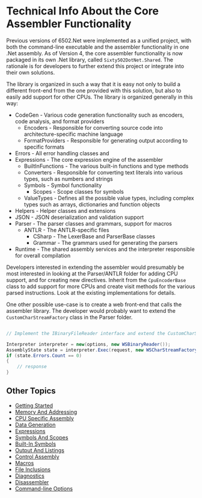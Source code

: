 ﻿# Technical Info About the Core Assembler Functionality

Previous versions of 6502.Net were implemented as a unified project, with both the command-line executable and the assembler functionality in one .Net assembly. As of Version 4, the core assembler functionality is now packaged in its own .Net library, called `Sixty502DotNet.Shared`. The rationale is for developers to further extend this project or integrate into their own solutions.

The library is organized in such a way that it is easy not only to build a different front-end from the one provided with this solution, but also to easily add support for other CPUs. The library is organized generally in this way:

- CodeGen - Various code generation functionality such as encoders, code analysis, and format providers
  - Encoders - Responsible for converting source code into architecture-specific machine language
  - FormatProviders - Responsible for generating output according to specific formats
- Errors - All error handling classes and
- Expressions - The core expression engine of the assembler
  - BuiltInFunctions - The various built-in functions and type methods
  - Converters - Responsible for converting text literals into various types, such as numbers and strings
  - Symbols - Symbol functionality
    - Scopes - Scope classes for symbols
  - ValueTypes - Defines all the possible value types, including complex types such as arrays, dictionaries and function objects
- Helpers - Helper classes and extensions
- JSON - JSON deserialization and validation support
- Parser - The parser classes and grammars, support for macros
  - ANTLR - The ANTLR-specific files
    - CSharp - The LexerBase and ParserBase classes
    - Grammar - The grammars used for generating the parsers
- Runtime - The shared assembly services and the interpreter responsible for overall compilation

Developers interested in extending the assembler would presumably be most interested in looking at the Parser/ANTLR folder for adding CPU support, and for creating new directives. Inherit from the `CpuEncoderBase` class to add support for more CPUs and create visit methods for the various parsed instructions. Look at the existing implementations for details.

One other possible use-case is to create a web front-end that calls the assembler library. The developer would probably want to extend the `CustomCharStreamFactory` class in the Parser folder.

```csharp

// Implement the IBinaryFileReader interface and extend the CustomCharStreamFactory class

Interpreter interpreter = new(options, new WSBinaryReader());
AssemblyState state = interpreter.Exec(request, new WSCharStreamFactory(handlerFunc));
if (state.Errors.Count == 0)
{
    // response
}
```

## Other Topics

* [Getting Started](/Docs/GettingStarted.md)
* [Memory And Addressing](/Docs/MemoryAndAddressing.md)
* [CPU Specific Assembly](/Docs/CPUSpecificAssembly.md)
* [Data Generation](/Docs/DataGeneration.md)
* [Expressions](/Docs/Expressions.md)
* [Symbols And Scopes](/Docs/SymbolsAndScopes.md)
* [Built-In Symbols](/Docs/BuiltInSymbols.md)
* [Output And Listings](/Docs/OutputAndListings.md)
* [Control Assembly](/Docs/ControlAssembly.md)
* [Macros](/Docs/Macros.md)
* [File Inclusions](/Docs/FileInclusions.md)
* [Diagnostics](/Docs/Diagnostics.md)
* [Disassembler](/Docs/Disassembler.md)
* [Command-line Options](/Docs/CommandLineOptions.md)